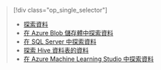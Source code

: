 > [!div class="op_single_selector"]
> * [探索資料](../articles/machine-learning/team-data-science-process/explore-data.md)
> * [在 Azure Blob 儲存體中探索資料](../articles/machine-learning/team-data-science-process/explore-data-blob.md)
> * [在 SQL Server 中探索資料](../articles/machine-learning/team-data-science-process/explore-data-sql-server.md)
> * [探索 Hive 資料表的資料](../articles/machine-learning/team-data-science-process/explore-data-hive-tables.md)
> * [在 Azure Machine Learning Studio 中探索資料](https://azure.microsoft.com/documentation/videos/preprocessing-data-in-azure-ml-studio/)
> 
> 

